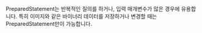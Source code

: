 PreparedStatement는 반복적인 질의를 하거나, 입력 매개변수가 많은 경우에 유용합니다.
특히 이미지와 같은 바이너리 데이터를 저장하거나 변경할 때는 PreparedStatement만이 가능합니다.
